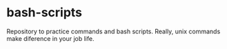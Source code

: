 # bash-scripts
Repository to practice commands and bash scripts. Really, unix commands make diference in your job life. 
